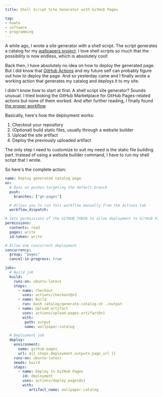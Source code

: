 ```yaml
---
title: Shell Script Site Generator with GitHub Pages

tag:
- howto
- software
- programming
---
```


A while ago, I wrote a site generator with a shell script. The script generates a catalog for my [wallpapers project](https://github.com/DaringCuteSeal/wallpapers). I love shell scripts so much that the possibility is now endless, which is absolutely cool!

Back then, I have absolutely no idea on how to deploy the generated page. But I did know that [GitHub Actions](https://github.com/features/actions) and my future self can probably figure out how to deploy the page. And so yesterday came and I finally wrote a working action that generates my catalog and deploys it to my site.

I didn't know how to start at first. A shell script site generator? Sounds unusual. I tried looking the GitHub Marketplace for GitHub Pages-related actions but none of them worked. And after further reading, I finally found [the proper workflow](https://docs.github.com/en/pages/getting-started-with-github-pages/configuring-a-publishing-source-for-your-github-pages-site#publishing-with-a-custom-github-actions-workflow).

Basically, here's how the deployment works:
1. Checkout your repository
2. (Optional) build static files, usually through a website builder
3. Upload the site artifact
4. Deploy the previously uploaded artifact

The only step I need to customize to suit my need is the static file building part. Instead of using a website builder command, I have to run my shell script that I wrote.

So here's the complete action:
```yaml
name: Deploy generated catalog page
on:
  # Runs on pushes targeting the default branch
  push:
    branches: ["gh-pages"]

  # Allows you to run this workflow manually from the Actions tab
  workflow_dispatch:

# Sets permissions of the GITHUB_TOKEN to allow deployment to GitHub Pages
permissions:
  contents: read
  pages: write
  id-token: write

# Allow one concurrent deployment
concurrency:
  group: "pages"
  cancel-in-progress: true

jobs:
  # Build job
  build:
    runs-on: ubuntu-latest
    steps:
      - name: Checkout
        uses: actions/checkout@v3
      - name: Build
        run: bash catalog/generate-catalog.sh ./output
      - name: Upload artifact
        uses: actions/upload-pages-artifact@v1
        with:
         path: output
         name: wallpaper-catalog

  # Deployment job
  deploy:
    environment:
      name: github-pages
      url: ${{ steps.deployment.outputs.page_url }}
    runs-on: ubuntu-latest
    needs: build
    steps:
      - name: Deploy to GitHub Pages
        id: deployment
        uses: actions/deploy-pages@v1
        with:
           artifact_name: wallpaper-catalog
```
